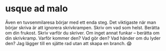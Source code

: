# usque ad malo
Även en tuvsenmilaresa börjar med ett enda steg.
Det viktigaste när man börjar skriva är att ignorera skrivkrampen. Skriv om vad som helst.
Berätta om din frukost. Skriv varför du skriver.
Om inget annat funkar – berätta om din skrivkramp. Varför kommer den? Vad gör den? Vad händer om du lyder den?
Jag lägger till en sjätte rad utan att skapa en branch. 😱
